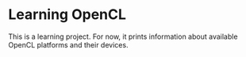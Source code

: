 # Learning OpenCL

This is a learning project. For now, it prints information about available OpenCL platforms and their devices.

